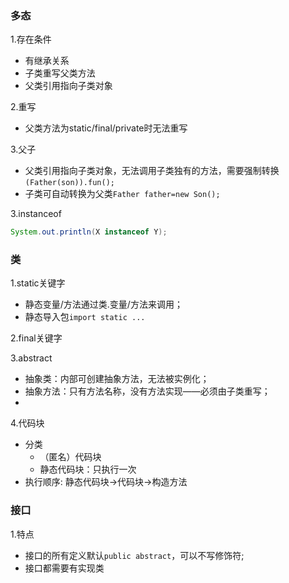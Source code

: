 ### 多态
1.存在条件
- 有继承关系
- 子类重写父类方法
- 父类引用指向子类对象

2.重写
- 父类方法为static/final/private时无法重写

3.父子
- 父类引用指向子类对象，无法调用子类独有的方法，需要强制转换`(Father(son)).fun();`
- 子类可自动转换为父类`Father father=new Son();`

3.instanceof
```java
System.out.println(X instanceof Y);
```

### 类
1.static关键字
- 静态变量/方法通过类.变量/方法来调用；
- 静态导入包`import static ...`

2.final关键字

3.abstract
- 抽象类：内部可创建抽象方法，无法被实例化；
- 抽象方法：只有方法名称，没有方法实现——必须由子类重写；
- 
4.代码块
- 分类
  - （匿名）代码块
  - 静态代码块：只执行一次
- 执行顺序: 静态代码块->代码块->构造方法

### 接口
1.特点
- 接口的所有定义默认`public abstract`，可以不写修饰符;
- 接口都需要有实现类

